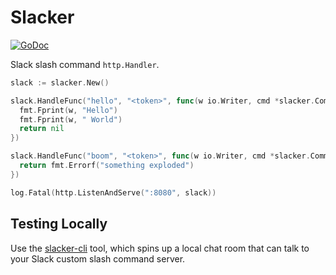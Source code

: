 # Slacker

[![GoDoc](https://godoc.org/github.com/segmentio/go-slacker?status.svg)](https://godoc.org/github.com/segmentio/go-slacker)

 Slack slash command `http.Handler`.

```go
slack := slacker.New()

slack.HandleFunc("hello", "<token>", func(w io.Writer, cmd *slacker.Command) error {
  fmt.Fprint(w, "Hello")
  fmt.Fprint(w, " World")
  return nil
})

slack.HandleFunc("boom", "<token>", func(w io.Writer, cmd *slacker.Command) error {
  return fmt.Errorf("something exploded")
})

log.Fatal(http.ListenAndServe(":8080", slack))
```

## Testing Locally
Use the [slacker-cli](https://github.com/segmentio/slacker-cli) tool, which spins up a local chat room that can talk to your Slack custom slash command server.
